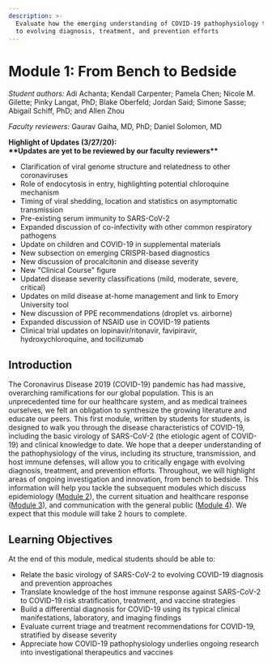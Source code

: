 ```yaml
---
description: >-
  Evaluate how the emerging understanding of COVID-19 pathophysiology translates
  to evolving diagnosis, treatment, and prevention efforts
---
```


# Module 1: From Bench to Bedside

_Student authors:_ Adi Achanta; Kendall Carpenter; Pamela Chen; Nicole M. Gilette; Pinky Langat, PhD; Blake Oberfeld; Jordan Said; Simone Sasse; Abigail Schiff, PhD; and Allen Zhou

_Faculty reviewers:_ Gaurav Gaiha, MD, PhD; Daniel Solomon, MD

**Highlight of Updates \(3/27/20\):  
\*\*Updates are yet to be reviewed by our faculty reviewers\*\***

* Clarification of viral genome structure and relatedness to other coronaviruses
* Role of endocytosis in entry, highlighting potential chloroquine mechanism
* Timing of viral shedding, location and statistics on asymptomatic transmission
* Pre-existing serum immunity to SARS-CoV-2
* Expanded discussion of co-infectivity with other common respiratory pathogens
* Update on children and COVID-19 in supplemental materials
* New subsection on emerging CRISPR-based diagnostics
* New discussion of procalcitonin and disease severity
* New "Clinical Course" figure
* Updated disease severity classifications \(mild, moderate, severe, critical\)
* Updates on mild disease at-home management and link to Emory University tool
* New discussion of PPE recommendations \(droplet vs. airborne\)
* Expanded discussion of NSAID use in COVID-19 patients
* Clinical trial updates on lopinavir/ritonavir, favipiravir, hydroxychloroquine, and tocilizumab

## Introduction

The Coronavirus Disease 2019 \(COVID-19\) pandemic has had massive, overarching ramifications for our global population. This is an unprecedented time for our healthcare system, and as medical trainees ourselves, we felt an obligation to synthesize the growing literature and educate our peers. This first module, written by students for students, is designed to walk you through the disease characteristics of COVID-19, including the basic virology of SARS-CoV-2 \(the etiologic agent of COVID-19\) and clinical knowledge to date. We hope that a deeper understanding of the pathophysiology of the virus, including its structure, transmission, and host immune defenses, will allow you to critically engage with evolving diagnosis, treatment, and prevention efforts. Throughout, we will highlight areas of ongoing investigation and innovation, from bench to bedside. This information will help you tackle the subsequent modules which discuss epidemiology \([Module 2](https://futuremdvscovid.gitbook.io/covid19-curriculum/module-2-epidemiology-principles)\), the current situation and healthcare response \([Module 3](https://futuremdvscovid.gitbook.io/covid19-curriculum/module-3-current-situation-and-healthcare-response)\), and communication with the general public \([Module 4](https://futuremdvscovid.gitbook.io/covid19-curriculum/module-4-communicating-information-about-covid-19)\). We expect that this module will take 2 hours to complete.

## Learning Objectives

At the end of this module, medical students should be able to:

* Relate the basic virology of SARS-CoV-2 to evolving COVID-19 diagnosis and prevention approaches
* Translate knowledge of the host immune response against SARS-CoV-2 to COVID-19 risk stratification, treatment, and vaccine strategies
* Build a differential diagnosis for COVID-19 using its typical clinical manifestations, laboratory, and imaging findings 
* Evaluate current triage and treatment recommendations for COVID-19, stratified by disease severity
* Appreciate how COVID-19 pathophysiology underlies ongoing research into investigational therapeutics and vaccines



